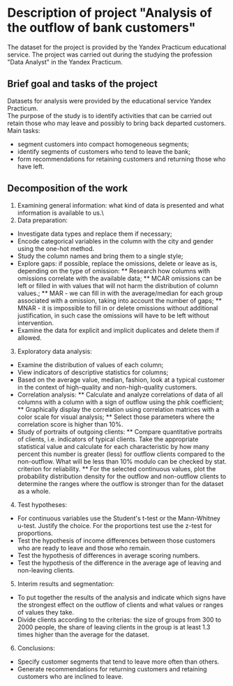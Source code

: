 # Description of project "Analysis of the outflow of bank customers"
The dataset for the project is provided by the Yandex Practicum educational service. The project was carried out during the studying the profession "Data Analyst" in the Yandex Practicum.
## Brief goal and tasks of the project
Datasets for analysis were provided by the educational service Yandex Practicum.\
The purpose of the study is to identify activities that can be carried out retain those who may leave and possibly to bring back departed customers.
Main tasks:
- segment customers into compact homogeneous segments;
- identify segments of customers who tend to leave the bank;
- form recommendations for retaining customers and returning those who have left.
## Decomposition of the work
1) Examining general information: what kind of data is presented and what information is available to us.\
2) Data preparation:
* Investigate data types and replace them if necessary;
* Encode categorical variables in the column with the city and gender using the one-hot method.
* Study the column names and bring them to a single style;
* Explore gaps: if possible, replace the omissions, delete or leave as is, depending on the type of omission:
** Research how columns with omissions correlate with the available data;
** MСAR omissions can be left or filled in with values that will not harm the distribution of column values.;
** MAR - we can fill in with the average/median for each group associated with a omission, taking into account the number of gaps;
** MNAR - it is impossible to fill in or delete omissions without additional justification, in such case the omissions will have to be left without intervention.
* Examine the data for explicit and implicit duplicates and delete them if allowed.
3) Exploratory data analysis:
* Examine the distribution of values of each column;
* View indicators of descriptive statistics for columns;
* Based on the average value, median, fashion, look at a typical customer in the context of high-quality and non-high-quality customers.
* Correlation analysis:
** Calculate and analyze correlations of data of all columns with a column with a sign of outflow using the phik coefficient;
** Graphically display the correlation using correlation matrices with a color scale for visual analysis;
** Select those parameters where the correlation score is higher than 10%.
* Study of portraits of outgoing clients:
** Compare quantitative portraits of clients, i.e. indicators of typical clients. Take the appropriate statistical value and calculate for each characteristic by how many percent this number is greater (less) for outflow clients compared to the non-outflow. What will be less than 10% modulo can be checked by stat. criterion for reliability.
** For the selected continuous values, plot the probability distribution density for the outflow and non-outflow clients to determine the ranges where the outflow is stronger than for the dataset as a whole.
4) Test hypotheses:
* For continuous variables use the Student's t-test or the Mann-Whitney u-test. Justify the choice. For the proportions test use the z-test for proportions.
* Test the hypothesis of income differences between those customers who are ready to leave and those who remain.
* Test the hypothesis of differences in average scoring numbers.
* Test the hypothesis of the difference in the average age of leaving and non-leaving clients.
5) Interim results and segmentation:
* To put together the results of the analysis and indicate which signs have the strongest effect on the outflow of clients and what values or ranges of values they take.
* Divide clients according to the criterias: the size of groups from 300 to 2000 people, the share of leaving clients in the group is at least 1.3 times higher than the average for the dataset.
6) Conclusions:
* Specify customer segments that tend to leave more often than others.
* Generate recommendations for returning customers and retaining customers who are inclined to leave.

